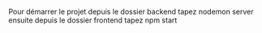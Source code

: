 Pour démarrer le projet depuis le dossier backend tapez nodemon server ensuite depuis le dossier frontend tapez npm start
